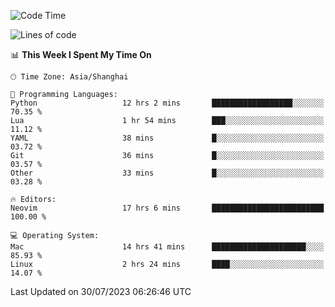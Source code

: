 <!--START_SECTION:waka-->
![Code Time](http://img.shields.io/badge/Code%20Time-1%2C470%20hrs%206%20mins-blue)

![Lines of code](https://img.shields.io/badge/From%20Hello%20World%20I%27ve%20Written-272.0%20thousand%20lines%20of%20code-blue)

📊 **This Week I Spent My Time On** 

```text
🕑︎ Time Zone: Asia/Shanghai

💬 Programming Languages: 
Python                   12 hrs 2 mins       ██████████████████░░░░░░░   70.35 % 
Lua                      1 hr 54 mins        ███░░░░░░░░░░░░░░░░░░░░░░   11.12 % 
YAML                     38 mins             █░░░░░░░░░░░░░░░░░░░░░░░░   03.72 % 
Git                      36 mins             █░░░░░░░░░░░░░░░░░░░░░░░░   03.57 % 
Other                    33 mins             █░░░░░░░░░░░░░░░░░░░░░░░░   03.28 % 

🔥 Editors: 
Neovim                   17 hrs 6 mins       █████████████████████████   100.00 % 

💻 Operating System: 
Mac                      14 hrs 41 mins      █████████████████████░░░░   85.93 % 
Linux                    2 hrs 24 mins       ████░░░░░░░░░░░░░░░░░░░░░   14.07 % 
```


 Last Updated on 30/07/2023 06:26:46 UTC
<!--END_SECTION:waka-->
